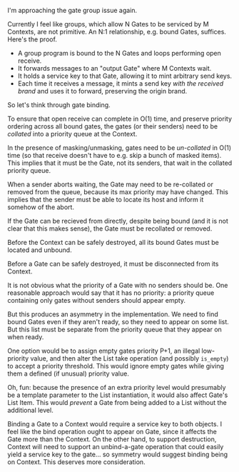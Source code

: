 
I'm approaching the gate group issue again.

Currently I feel like groups, which allow N Gates to be serviced by M Contexts,
are not primitive.  An N:1 relationship, e.g. bound Gates, suffices.  Here's the
proof.

- A group program is bound to the N Gates and loops performing open receive.
- It forwards messages to an "output Gate" where M Contexts wait.
- It holds a service key to that Gate, allowing it to mint arbitrary send keys.
- Each time it receives a message, it mints a send key *with the received brand*
  and uses it to forward, preserving the origin brand.


So let's think through gate binding.

To ensure that open receive can complete in O(1) time, and preserve priority
ordering across all bound gates, the gates (or their senders) need to be
*collated* into a priority queue at the Context.

In the presence of masking/unmasking, gates need to be *un-collated* in O(1)
time (so that receive doesn't have to e.g. skip a bunch of masked items).  This
implies that it must be the Gate, not its senders, that wait in the collated
priority queue.

When a sender aborts waiting, the Gate may need to be re-collated or removed
from the queue, because its max priority may have changed.  This implies that
the sender must be able to locate its host and inform it somehow of the abort.

If the Gate can be recieved from directly, despite being bound (and it is not
clear that this makes sense), the Gate must be recollated or removed.

Before the Context can be safely destroyed, all its bound Gates must be located
and unbound.

Before a Gate can be safely destroyed, it must be disconnected from its Context.


It is not obvious what the priority of a Gate with no senders should be.  One
reasonable approach would say that it has no priority: a priority queue
containing only gates without senders should appear empty.

But this produces an asymmetry in the implementation.  We need to find bound
Gates even if they aren't ready, so they need to appear on some list.  But this
list must be separate from the priority queue that they appear on when ready.

One option would be to assign empty gates priority P+1, an illegal low-priority
value, and then alter the List take operation (and possibly `is_empty`) to
accept a priority threshold.  This would ignore empty gates while giving them a
defined (if unusual) priority value.

Oh, fun: because the presence of an extra priority level would presumably be a
template parameter to the List instantiation, it would also affect Gate's List
Item.  This would *prevent* a Gate from being added to a List without the
additional level.


Binding a Gate to a Context would require a service key to both objects.  I feel
like the bind operation ought to appear on Gate, since it affects the Gate more
than the Context.  On the other hand, to support destruction, Context will need
to support an unbind-a-gate operation that could easily yield a service key to
the gate... so symmetry would suggest binding being on Context.  This deserves
more consideration.




